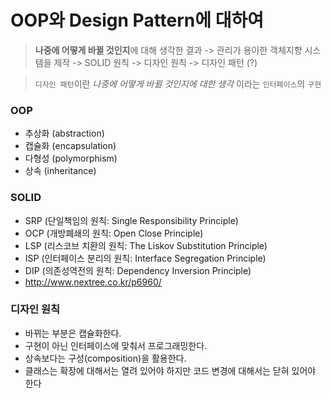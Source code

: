 # OOP와 Design Pattern에 대하여

> **나중에 어떻게 바뀔 것인지**에 대해 생각한 결과 -> 관리가 용이한 객체지향 시스템을 제작 -> SOLID 원칙 -> 디자인 원칙 -> 디자인 패턴 (?)

> `디자인 패턴`이란 _나중에 어떻게 바뀔 것인지에 대한 생각_ 이라는 `인터페이스`의 `구현`

### OOP
- 추상화 (abstraction)
- 캡슐화 (encapsulation)
- 다형성 (polymorphism)
- 상속 (inheritance)

### SOLID
- SRP (단일책임의 원칙: Single Responsibility Principle)
- OCP (개방폐쇄의 원칙: Open Close Principle)
- LSP (리스코브 치환의 원칙: The Liskov Substitution Principle)
- ISP (인터페이스 분리의 원칙: Interface Segregation Principle)
- DIP (의존성역전의 원칙: Dependency Inversion Principle)
- http://www.nextree.co.kr/p6960/

### 디자인 원칙
- 바뀌는 부분은 캡슐화한다.
- 구현이 아닌 인터페이스에 맞춰서 프로그래밍한다.
- 상속보다는 구성(composition)을 활용한다.
- 클래스는 확장에 대해서는 열려 있어야 하지만 코드 변경에 대해서는 닫혀 있어야 한다
